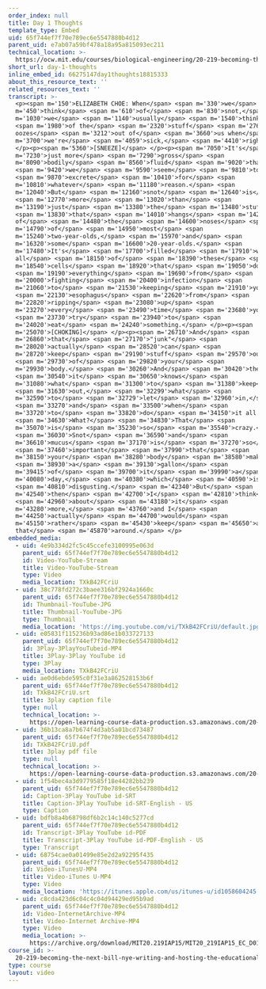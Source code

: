 ```yaml
---
order_index: null
title: Day 1 Thoughts
template_type: Embed
uid: 65f744ef7f70e789ec6e5547880b4d12
parent_uid: e7ab07a59bf478a18a95a815093ec211
technical_location: >-
  https://ocw.mit.edu/courses/biological-engineering/20-219-becoming-the-next-bill-nye-writing-and-hosting-the-educational-show-january-iap-2015/day-1-identity-and-genre/day-1-thoughts
short_url: day-1-thoughts
inline_embed_id: 66275147day1thoughts18815333
about_this_resource_text: ''
related_resources_text: ''
transcript: >-
  <p><span m='150'>ELIZABETH CHOE: When</span> <span m='330'>we</span> <span
  m='450'>think</span> <span m='610'>of</span> <span m='830'>snot,</span> <span
  m='1030'>we</span> <span m='1140'>usually</span> <span m='1540'>think</span>
  <span m='1980'>of the</span> <span m='2320'>stuff</span> <span m='2766'>that
  oozes</span> <span m='3212'>out of</span> <span m='3660'>us when</span> <span
  m='3700'>we're</span> <span m='4059'>sick,</span> <span m='4410'>right?</span>
  </p><p><span m='5360'>[SNEEZE]</span> </p><p><span m='7050'>It's</span> <span
  m='7230'>just more</span> <span m='7290'>gross</span> <span
  m='8090'>bodily</span> <span m='8560'>fluid</span> <span m='9020'>that</span>
  <span m='9420'>we</span> <span m='9590'>seem</span> <span m='9810'>to</span>
  <span m='9870'>excrete</span> <span m='10410'>for</span> <span
  m='10810'>whatever</span> <span m='11180'>reason.</span> <span
  m='12040'>But</span> <span m='12160'>snot</span> <span m='12640'>is</span>
  <span m='12770'>more</span> <span m='13020'>than</span> <span
  m='13190'>just</span> <span m='13380'>the</span> <span m='13480'>stuff</span>
  <span m='13830'>that</span> <span m='14010'>hangs</span> <span m='14220'>out
  of</span> <span m='14480'>the</span> <span m='14600'>noses</span> <span
  m='14790'>of</span> <span m='14950'>most</span> <span
  m='15240'>two-year-olds,</span> <span m='15970'>and</span> <span
  m='16320'>some</span> <span m='16600'>20-year-olds.</span> <span
  m='17480'>It's</span> <span m='17700'>filled</span> <span m='17910'>with
  all</span> <span m='18150'>of</span> <span m='18390'>these</span> <span
  m='18540'>cells</span> <span m='18920'>that</span> <span m='19050'>do</span>
  <span m='19190'>everything</span> <span m='19690'>from</span> <span
  m='20000'>fighting</span> <span m='20400'>infection</span> <span
  m='21060'>to</span> <span m='21530'>keeping</span> <span m='21910'>your</span>
  <span m='22130'>esophagus</span> <span m='22620'>from</span> <span
  m='22820'>ripping</span> <span m='23080'>up</span> <span
  m='23270'>every</span> <span m='23490'>time</span> <span m='23680'>you</span>
  <span m='23730'>try</span> <span m='23940'>to</span> <span
  m='24020'>eat</span> <span m='24240'>something.</span> </p><p><span
  m='25070'>[CHOKING]</span> </p><p><span m='26710'>And</span> <span
  m='26860'>that</span> <span m='27170'>"junk"</span> <span
  m='28020'>actually</span> <span m='28520'>can</span> <span
  m='28720'>keep</span> <span m='29190'>stuff</span> <span m='29570'>out</span>
  <span m='29730'>of</span> <span m='29820'>your</span> <span
  m='29930'>body.</span> <span m='30260'>And</span> <span m='30420'>then</span>
  <span m='30540'>it</span> <span m='30650'>knows</span> <span
  m='31080'>what</span> <span m='31300'>to</span> <span m='31380'>keep</span>
  <span m='31630'>out,</span> <span m='32299'>what</span> <span
  m='32590'>to</span> <span m='32729'>let</span> <span m='32960'>in,</span>
  <span m='33270'>and</span> <span m='33500'>when</span> <span
  m='33720'>to</span> <span m='33820'>do</span> <span m='34150'>it all.</span>
  <span m='34630'>What?</span> <span m='34830'>That</span> <span
  m='35070'>is</span> <span m='35230'>so</span> <span m='35540'>crazy.</span>
  <span m='36030'>Snot</span> <span m='36590'>and</span> <span
  m='36610'>mucus</span> <span m='37170'>is</span> <span m='37270'>so</span>
  <span m='37460'>important</span> <span m='37990'>that</span> <span
  m='38150'>your</span> <span m='38280'>body</span> <span m='38580'>makes</span>
  <span m='38930'>a</span> <span m='39130'>gallon</span> <span
  m='39415'>of</span> <span m='39700'>it</span> <span m='39990'>a</span> <span
  m='40080'>day,</span> <span m='40380'>which</span> <span m='40590'>is</span>
  <span m='40810'>disgusting.</span> <span m='42340'>But</span> <span
  m='42540'>then</span> <span m='42700'>I</span> <span m='42810'>think</span>
  <span m='42960'>about</span> <span m='43180'>it</span> <span
  m='43280'>more,</span> <span m='43760'>and I</span> <span
  m='44250'>actually</span> <span m='44700'>would</span> <span
  m='45150'>rather</span> <span m='45430'>keep</span> <span m='45650'>all
  that</span> <span m='45870'>around.</span> </p>
embedded_media:
  - uid: 4e9b334d2fc5c45ccefe3100995e063d
    parent_uid: 65f744ef7f70e789ec6e5547880b4d12
    id: Video-YouTube-Stream
    title: Video-YouTube-Stream
    type: Video
    media_location: TXkB42FCriU
  - uid: 38c778fd272c3baee316bf2924a1660c
    parent_uid: 65f744ef7f70e789ec6e5547880b4d12
    id: Thumbnail-YouTube-JPG
    title: Thumbnail-YouTube-JPG
    type: Thumbnail
    media_location: 'https://img.youtube.com/vi/TXkB42FCriU/default.jpg'
  - uid: e05831f115236b93ad86e1b033727133
    parent_uid: 65f744ef7f70e789ec6e5547880b4d12
    id: 3Play-3PlayYouTubeid-MP4
    title: 3Play-3Play YouTube id
    type: 3Play
    media_location: TXkB42FCriU
  - uid: ae0d6ebde595c0f31e3a862528153b6f
    parent_uid: 65f744ef7f70e789ec6e5547880b4d12
    id: TXkB42FCriU.srt
    title: 3play caption file
    type: null
    technical_location: >-
      https://open-learning-course-data-production.s3.amazonaws.com/20-219-becoming-the-next-bill-nye-writing-and-hosting-the-educational-show-january-iap-2015/ae0d6ebde595c0f31e3a862528153b6f_TXkB42FCriU.srt
  - uid: 36b13ca8a7b674f4d3ab5a01bcd73487
    parent_uid: 65f744ef7f70e789ec6e5547880b4d12
    id: TXkB42FCriU.pdf
    title: 3play pdf file
    type: null
    technical_location: >-
      https://open-learning-course-data-production.s3.amazonaws.com/20-219-becoming-the-next-bill-nye-writing-and-hosting-the-educational-show-january-iap-2015/36b13ca8a7b674f4d3ab5a01bcd73487_TXkB42FCriU.pdf
  - uid: 1f54bec4a3d9779585f18e44282bb239
    parent_uid: 65f744ef7f70e789ec6e5547880b4d12
    id: Caption-3Play YouTube id-SRT
    title: Caption-3Play YouTube id-SRT-English - US
    type: Caption
  - uid: bdfb8a4b68798df6b2c14c140c5277cd
    parent_uid: 65f744ef7f70e789ec6e5547880b4d12
    id: Transcript-3Play YouTube id-PDF
    title: Transcript-3Play YouTube id-PDF-English - US
    type: Transcript
  - uid: 68754cae0a01499e85e2d2a92295f435
    parent_uid: 65f744ef7f70e789ec6e5547880b4d12
    id: Video-iTunesU-MP4
    title: Video-iTunes U-MP4
    type: Video
    media_location: 'https://itunes.apple.com/us/itunes-u/id1058604245'
  - uid: c8cda423d6c04c4c04d94429ed95b9ad
    parent_uid: 65f744ef7f70e789ec6e5547880b4d12
    id: Video-InternetArchive-MP4
    title: Video-Internet Archive-MP4
    type: Video
    media_location: >-
      https://archive.org/download/MIT20.219IAP15/MIT20_219IAP15_EC_D01_Pitch_Example_360p.mp4
course_id: >-
  20-219-becoming-the-next-bill-nye-writing-and-hosting-the-educational-show-january-iap-2015
type: course
layout: video
---
```

